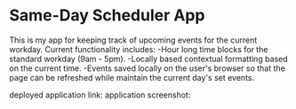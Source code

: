 # Same-Day Scheduler App
This is my app for keeping track of upcoming events for the current workday. Current functionality includes:
-Hour long time blocks for the standard workday (9am - 5pm).
-Locally based contextual formatting based on the current time.
-Events saved locally on the user's browser so that the page can be refreshed while maintain the current day's set events.

deployed application link: 
application screenshot: 
